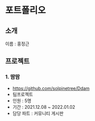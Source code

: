 # 포트폴리오
## 소개
이름 : 홍정근
## 프로젝트
### 1. 땀땀
- https://github.com/solpinetree/Ddam
- 팀프로젝트
- 인원 : 5명
- 기간 : 2021.12.08 ~ 2022.01.02
- 담당 파트 : 커뮤니티 게시판
